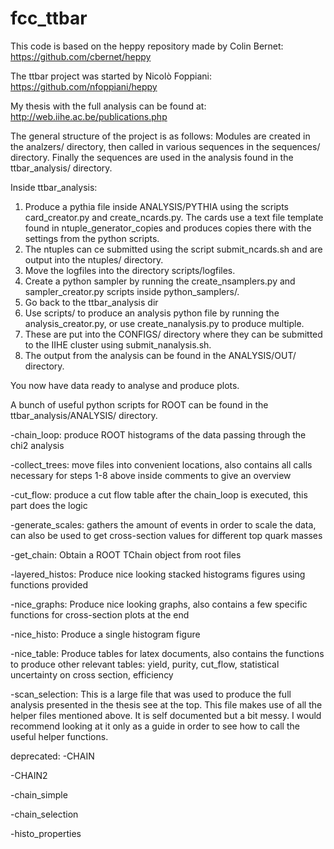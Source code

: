 # fcc_ttbar

This code is based on the heppy repository made by Colin Bernet: https://github.com/cbernet/heppy

The ttbar project was started by Nicolò Foppiani: https://github.com/nfoppiani/heppy

My thesis with the full analysis can be found at: http://web.iihe.ac.be/publications.php

The general structure of the project is as follows:
Modules are created in the analzers/ directory,
then called in various sequences in the sequences/ directory.
Finally the sequences are used in the analysis found in the ttbar_analysis/ directory.

Inside ttbar_analysis:

1) Produce a pythia file inside ANALYSIS/PYTHIA using the scripts card_creator.py and create_ncards.py. The cards use a text file template found in ntuple_generator_copies and produces copies there with the settings from the python scripts.
2) The ntuples can ce submitted using the script submit_ncards.sh and are output into the ntuples/ directory.
3) Move the logfiles into the directory scripts/logfiles.
4) Create a python sampler by running the create_nsamplers.py and sampler_creator.py scripts inside python_samplers/.
5) Go back to the ttbar_analysis dir
6) Use scripts/ to produce an analysis python file by running the analysis_creator.py, or use create_nanalysis.py to produce multiple. 
7) These are put into the CONFIGS/ directory where they can be submitted to the IIHE cluster using submit_nanalysis.sh.
8) The output from the analysis can be found in the ANALYSIS/OUT/ directory.

You now have data ready to analyse and produce plots.

A bunch of useful python scripts for ROOT can be found in the ttbar_analysis/ANALYSIS/ directory.

-chain_loop: produce ROOT histograms of the data passing through the chi2 analysis

-collect_trees: move files into convenient locations, also contains all calls necessary for steps 1-8 above inside comments to give an overview

-cut_flow: produce a cut flow table after the chain_loop is executed, this part does the logic

-generate_scales: gathers the amount of events in order to scale the data, can also be used to get cross-section values for different top quark masses

-get_chain: Obtain a ROOT TChain object from root files

-layered_histos: Produce nice looking stacked histograms figures using functions provided

-nice_graphs: Produce nice looking graphs, also contains a few specific functions for cross-section plots at the end

-nice_histo: Produce a single histogram figure

-nice_table: Produce tables for latex documents, also contains the functions to produce other relevant tables: yield, purity, cut_flow, statistical uncertainty on cross section, efficiency

-scan_selection: This is a large file that was used to produce the full analysis presented in the thesis see at the top. This file makes use of all the helper files mentioned above. It is self documented but a bit messy. I would recommend looking at it only as a guide in order to see how to call the useful helper functions. 

deprecated:
-CHAIN

-CHAIN2

-chain_simple

-chain_selection

-histo_properties




